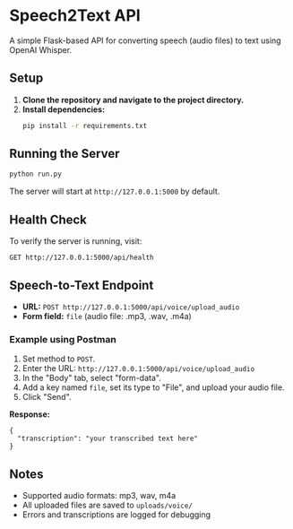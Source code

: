 # Speech2Text API

A simple Flask-based API for converting speech (audio files) to text using OpenAI Whisper.

## Setup

1. **Clone the repository and navigate to the project directory.**
2. **Install dependencies:**
   ```bash
   pip install -r requirements.txt
   ```

## Running the Server

```bash
python run.py
```

The server will start at `http://127.0.0.1:5000` by default.

## Health Check

To verify the server is running, visit:
```
GET http://127.0.0.1:5000/api/health
```

## Speech-to-Text Endpoint

- **URL:** `POST http://127.0.0.1:5000/api/voice/upload_audio`
- **Form field:** `file` (audio file: .mp3, .wav, .m4a)

### Example using Postman
1. Set method to `POST`.
2. Enter the URL: `http://127.0.0.1:5000/api/voice/upload_audio`
3. In the "Body" tab, select "form-data".
4. Add a key named `file`, set its type to "File", and upload your audio file.
5. Click "Send".

**Response:**
```
{
  "transcription": "your transcribed text here"
}
```

## Notes
- Supported audio formats: mp3, wav, m4a
- All uploaded files are saved to `uploads/voice/`
- Errors and transcriptions are logged for debugging 